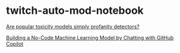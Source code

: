 # twitch-auto-mod-notebook

[Are popular toxicity models simply profanity detectors?](https://www.surgehq.ai/blog/are-popular-toxicity-models-simply-profanity-detectors)


[Building a No-Code Machine Learning Model by Chatting with GitHub Copilot](https://www.surgehq.ai/blog/building-a-no-code-toxicity-classifier-by-talking-to-copilot)
